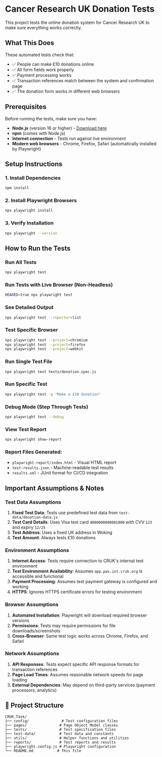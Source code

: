 # Cancer Research UK Donation Tests

This project tests the online donation system for Cancer Research UK to make sure everything works correctly.

## What This Does

These automated tests check that:
- ✅ People can make £10 donations online
- ✅ All form fields work properly  
- ✅ Payment processing works
- ✅ Transaction references match between the system and confirmation page
- ✅ The donation form works in different web browsers

## Prerequisites

Before running the tests, make sure you have:

- **Node.js** (version 16 or higher) - [Download here](https://nodejs.org/)
- **npm** (comes with Node.js)
- **Internet connection** - Tests run against live environment
- **Modern web browsers** - Chrome, Firefox, Safari (automatically installed by Playwright)

## Setup Instructions

### 1. Install Dependencies
```bash
npm install
```

### 2. Install Playwright Browsers
```bash
npx playwright install
```

### 3. Verify Installation
```bash
npx playwright --version
```

## How to Run the Tests

### Run All Tests
```bash
npx playwright test
```

### Run Tests with Live Browser (Non-Headless)
```bash
HEADED=true npx playwright test
```

### See Detailed Output
```bash
npx playwright test --reporter=list
```

### Test Specific Browser
```bash
npx playwright test --project=chromium
npx playwright test --project=firefox
npx playwright test --project=webkit
```

### Run Single Test File
```bash
npx playwright test tests/donation.spec.js
```

### Run Specific Test
```bash
npx playwright test -g "Make a £10 donation"
```

### Debug Mode (Step Through Tests)
```bash
npx playwright test --debug
```

### View Test Report
```bash
npx playwright show-report
```

### Report Files Generated:
- `playwright-report/index.html` - Visual HTML report
- `test-results.json` - Machine-readable test results
- `results.xml` - JUnit format for CI/CD integration


## Important Assumptions & Notes

### Test Data Assumptions
1. **Fixed Test Data**: Tests use predefined test data from `test-data/donation-data.js`
2. **Test Card Details**: Uses Visa test card `4000000000001000` with CVV `123` and expiry `12/25`
3. **Test Address**: Uses a fixed UK address in Woking
4. **Test Amount**: Always tests £10 donations

### Environment Assumptions
1. **Internet Access**: Tests require connection to CRUK's internal test environment
2. **Test Environment Availability**: Assumes `app.pws.int.cruk.org` is accessible and functional
3. **Payment Processing**: Assumes test payment gateway is configured and working
4. **HTTPS**: Ignores HTTPS certificate errors for testing environment

### Browser Assumptions
1. **Automated Installation**: Playwright will download required browser versions
2. **Permissions**: Tests may require permissions for file downloads/screenshots
3. **Cross-Browser**: Same test logic works across Chrome, Firefox, and Safari

### Network Assumptions
1. **API Responses**: Tests expect specific API response formats for transaction references
2. **Page Load Times**: Assumes reasonable network speeds for page loading
3. **External Dependencies**: May depend on third-party services (payment processors, analytics)


## 📁 Project Structure

```
CRUK_Task/
├── config/               # Test configuration files
├── pages/               # Page Object Model classes
├── tests/               # Test specification files
├── test-data/           # Test data and constants
├── utils/               # Helper functions and utilities
├── reports/             # Test reports and results
├── playwright.config.js # Playwright configuration
└── README.md           # This file
```
